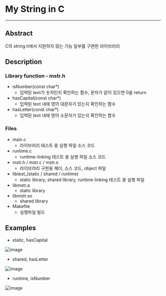 # My String in C
<hr>

## Abstract
C의 string.h에서 지원하지 않는 기능 일부를 구현한 라이브러리

## Description
### Library function - mstr.h
- isNumber(const char*)
  - 입력된 text가 숫자인지 확인하는 함수, 문자가 같이 있으면 0을 return
- hasCapital(const char*)
  - 입력된 text 내에 영어 대문자가 있는지 확인하는 함수
- hasLetter(const char*)
  - 입력된 text 내에 영어 소문자가 있는지 확인하는 함수

### Files
- main.c
  - 라이브러리 테스트 용 실행 파일 소스 코드
- runtime.c
  - runtime-linking 테스트 용 실행 파일 소스 코드
- mstr.h / mstr.c / mstr.o
  - 라이브러리 구현용 헤더, 소스 코드, object 파일
- libtest_(static / shared / runtime)
  - static library, shared library, runtime linking 테스트 용 실행 파일
- libmstr.a
  - static library
- libmstr.so
  - shared library
- Makefile
  - 실행파일 빌드

## Examples
- static, hasCapital

![image](https://github.com/user-attachments/assets/18ec0d62-5b7a-4207-9c3c-d275f6566ad9)

- shared, hasLetter

![image](https://github.com/user-attachments/assets/b8513b37-6843-4798-ad4b-65b7aac4dcf4)

- runtime, isNumber

![image](https://github.com/user-attachments/assets/9059565e-550b-4824-983e-0c8b412cd2e0)
